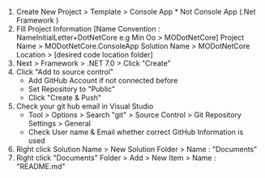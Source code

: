 1. Create New Project > Template > Console App * Not  Console App (.Net Framework )
2. Fill Project Information [Name Convention : NameInitialLetter+DotNetCore e.g Min Oo > MODotNetCore]
	Project Name > MODotNetCore.ConsoleApp
	Solution Name > MODotNetCore
	Location > [desired code location folder]
3. Next > Framework > .NET 7.0 > Click "Create"
4. Click "Add to source control"
	- Add GitHub Account if not connected before
	- Set Repository to "Public"
	- Click "Create & Push"
5. Check your git hub email in Visual Studio
	- Tool > Options > Search "git" > Source Control > Git Repository Settings > General
	- Check User name & Email whether correct GitHub Information is used
6. Right click Solution Name > New Solution Folder > Name : "Documents"
7. Right click "Documents" Folder > Add > New Item > Name : "README.md"